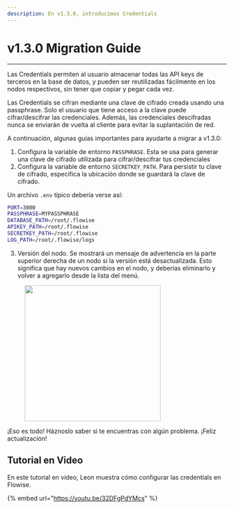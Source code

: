 ```yaml
---
description: En v1.3.0, introducimos Credentials
---
```


# v1.3.0 Migration Guide

***

Las Credentials permiten al usuario almacenar todas las API keys de terceros en la base de datos, y pueden ser reutilizadas fácilmente en los nodos respectivos, sin tener que copiar y pegar cada vez.

Las Credentials se cifran mediante una clave de cifrado creada usando una passphrase. Solo el usuario que tiene acceso a la clave puede cifrar/descifrar las credenciales. Además, las credenciales descifradas nunca se enviarán de vuelta al cliente para evitar la suplantación de red.

A continuación, algunas guías importantes para ayudarte a migrar a v1.3.0:

1. Configura la variable de entorno `PASSPHRASE`. Esta se usa para generar una clave de cifrado utilizada para cifrar/descifrar tus credenciales
2. Configura la variable de entorno `SECRETKEY_PATH`. Para persistir tu clave de cifrado, especifica la ubicación donde se guardará la clave de cifrado.

Un archivo `.env` típico debería verse así:

```sh
PORT=3000
PASSPHRASE=MYPASSPHRASE
DATABASE_PATH=/root/.flowise
APIKEY_PATH=/root/.flowise
SECRETKEY_PATH=/root/.flowise
LOG_PATH=/root/.flowise/logs
```

3. Versión del nodo. Se mostrará un mensaje de advertencia en la parte superior derecha de un nodo si la versión está desactualizada. Esto significa que hay nuevos cambios en el nodo, y deberías eliminarlo y volver a agregarlo desde la lista del menú.

<figure><img src="../.gitbook/assets/image--11---1---1---1---1---1---1-.png" alt="" width="312"><figcaption></figcaption></figure>

¡Eso es todo! Háznoslo saber si te encuentras con algún problema. ¡Feliz actualización!

## Tutorial en Video

En este tutorial en video, Leon muestra cómo configurar las credentials en Flowise.

{% embed url="https://youtu.be/32DFgPdYMcs" %}
